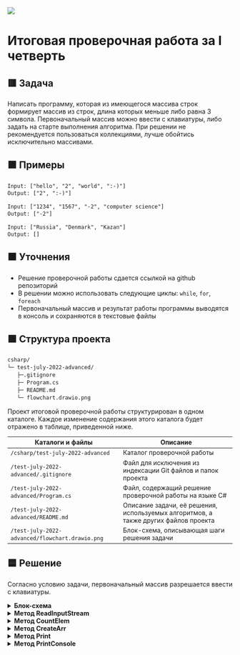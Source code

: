 
![](https://upload.wikimedia.org/wikipedia/ru/4/48/Geekbrains_logo.svg)

# Итоговая проверочная работа за I четверть

## 🟥 Задача

Написать программу, которая из имеющегося массива строк формирует массив из строк, длина которых меньше либо равна 3 символа. Первоначальный массив можно ввести с клавиатуры, либо задать на старте выполнения алгоритма. При решении не рекомендуется пользоваться коллекциями, лучше обойтись исключительно массивами.

## 🟪 Примеры

```
Input: ["hello", "2", "world", ":-)"]
Output: ["2", ":-)"]
```
```
Input: ["1234", "1567", "-2", "computer science"]
Output: ["-2"]
```
```
Input: ["Russia", "Denmark", "Kazan"]
Output: []
```

## 🟧 Уточнения

- Решение проверочной работы сдается ссылкой на github репозиторий
- В решении можно использовать следующие циклы: `while`, `for`, `foreach`
- Первоначальный массив и результат работы программы выводятся в консоль и сохраняются в текстовые файлы

## 🟩 Структура проекта

```txt
csharp/
└─ test-july-2022-advanced/
   ├─.gitignore
   ├─ Program.cs
   ├─ README.md
   └─ flowchart.drawio.png
```

Проект итоговой проверочной работы структурирован в одном каталоге. Каждое изменение содержания этого каталога будет отражено в таблице, приведенной ниже.

Каталоги и файлы                               | Описание
-----------------------------------------------|--------------------------------------------------------------------------------------------
`/csharp/test-july-2022-advanced`              | Каталог проверочной работы
`/test-july-2022-advanced/.gitignore`          | Файл для исключения из индексации Git файлов и папок проекта
`/test-july-2022-advanced/Program.cs`          | Файл, содержащий решение проверочной работы на языке C#
`/test-july-2022-advanced/README.md`           | Описание задачи, её решения, используемых алгоритмов, а также других файлов проекта
`/test-july-2022-advanced/flowchart.drawio.png`| Блок-схема, описывающая шаги решения задачи

## 🟦 Решение

Согласно условию задачи, первоначальный массив разрешается ввести с клавиатуры.

<details>
<summary><b>Блок-схема</b></summary>

![](flowchart.drawio.png "Блок-схема")

</details>

<details>
<summary><b>Метод ReadInputStream</b></summary>

Считывает из консоли вводимые пользователем данные. Содержащийся в нем метод `Console.ReadLine` cчитывает строку символов из стандартного входного потока, после чего строка записывается в строковую переменную `str`. Если пользователь ввел строку символов и переменная `str` не пустая, тогда строка разбивается на подстроки на основе указанных в `char[] splitChars` символов-разделителей (делиметров). Полученный результат метод возвращает при вызове, например, для инициализации массива. Если же переменная `str` пустая, тогда пользователю сообщается, что данные не были введены и предлагается повторить ввод.

</details>

<details>
<summary><b>Метод CountElem</b></summary>

Считает количество элементов массива строк, размер которых меньше либо равен переменной `charLim`, инициализированной на старте программы. Для этого инициализируется вспомогательная переменная `count = 0`, в которую будет сохраняться количество валидных элементов. Для перебора элементов массива `inputArray` используется цикл `while`. На каждой итерации цикла проверяется длина элемента массива. Если длина элемента меньше либо равна переменной `charLim`, тогда инкрементируется переменная `count`, а затем инкрементируется переменная-счетчик цикла. Если же длина элемента больше переменной `charLim`, тогда инкрементируется только переменная-счетчик цикла. При выходе из цикла, результат подсчета валидных элементов хранится в переменной `count`, которую метод возвращает при вызове.

</details>

<details>
<summary><b>Метод CreateArr</b></summary>

Создает новый массив строк. Размер нового массива `outputArray` определяется переменной `count`, которую возвращает метод `CountElem`, передающийся в качестве аргумента в оператор `new`. Сначала инициализируется локальная переменная `index`, которой присваивается значение, возвращаемое методом `CountElem`. Для перебора элементов массива `inputArray` используется цикл `for`. На каждой итерации цикла проверяется длина элемента массива. Если длина элемента меньше либо равна переменной `charLim`, тогда элемент записывается в новый массив `outputArray`, после чего декрементируется переменная `index`, а затем инкрементируется переменная-счетчик цикла. Если же длина элемента больше трех символов, тогда инкрементируется только переменная-счетчик цикла. Декрементация переменной `index` играет важную роль в правильном заполнении нового массива `outputArray`. Эта переменная используется в вычислении текущей позиции элемента массива `outputArray`, которая рассчитывается вычитанием переменной `index` из длины массива `outputArray`. При выходе из цикла, получается заполненный новый массив строк `outputArray`, удовлетворяющий условию задачи и возвращаемый методом при вызове.

</details>

<details>
<summary><b>Метод Print</b></summary>

Формирует строку из элементов массива. Вначале вспомогательная строковая переменная `output` инициализируется в пустую строку. Для перебора массива, в этом методе используется цикл `foreach`, потому что здесь не требуется других операций с элементами массива, кроме их чтения. На каждой итерации цикла, оператор `+=` поэтапно формирует строку в переменной `output`. При выходе из цикла, результат хранится в переменной `output`, которую метод возвращает при вызове, например, для печати в консоль или сохранения в файл.

</details>

<details>
<summary><b>Метод PrintConsole</b></summary>

Выводит результат работы программы в консоль. Для этого инициализируются локальные переменные, которым присваивается значение, возвращаемое методом `Print`. По этой причине здесь отсутствуют вложенные циклы, однако содержатся условные операторы `if…else`, позволяющие выводить в консоль первоначальный массив строк, либо массив валидных элементов, либо сообщение об отсутствии в первоначальном массиве валидных элементов.

</details>